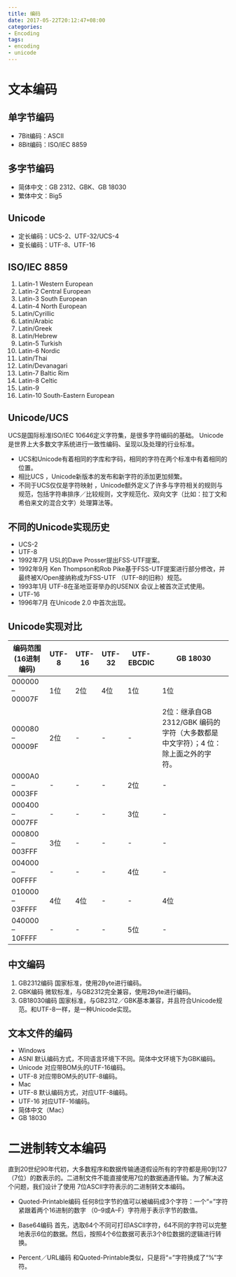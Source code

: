 ```yaml
---
title: 编码
date: 2017-05-22T20:12:47+08:00
categories:
- Encoding
tags: 
- encoding
- unicode
---
```

# 文本编码

## 单字节编码

* 7Bit编码：ASCII
* 8Bit编码：ISO/IEC 8859

## 多字节编码

* 简体中文：GB 2312、GBK、GB 18030
* 繁体中文：Big5

## Unicode

* 定长编码：UCS-2、UTF-32/UCS-4
* 变长编码：UTF-8、UTF-16

<!-- more -->

## ISO/IEC 8859

1. Latin-1 Western European 
1. Latin-2 Central European
1. Latin-3 South European
1. Latin-4 North European
1. Latin/Cyrillic
1. Latin/Arabic
1. Latin/Greek
1. Latin/Hebrew
1. Latin-5 Turkish
1. Latin-6 Nordic
1. Latin/Thai
1. Latin/Devanagari
1. Latin-7 Baltic Rim
1. Latin-8 Celtic
1. Latin-9
1. Latin-10 South-Eastern European

## Unicode/UCS

UCS是国际标准ISO/IEC 10646定义字符集，是很多字符编码的基础。
Unicode是世界上大多数文字系统进行一致性编码、呈现以及处理的行业标准。

* UCS和Unicode有着相同的字库和字码，相同的字符在两个标准中有着相同的位置。
* 相比UCS ，Unicode新版本的发布和新字符的添加更加频繁。 
* 不同于UCS仅仅是字符映射 ，Unicode额外定义了许多与字符相关的规则与规范，包括字符串排序／比较规则，文字规范化、双向文字（比如：拉丁文和希伯来文的混合文字）处理算法等。

## 不同的Unicode实现历史

* UCS-2
* UTF-8
 * 1992年7月
USL的Dave Prosser提出FSS-UTF提案。
 * 1992年9月
Ken Thompson和Rob Pike基于FSS-UTF提案进行部分修改，并最终被X/Open接纳称成为FSS-UTF （UTF-8的旧称）规范。
 * 1993年1月
UTF-8在圣地亚哥举办的USENIX 会议上被首次正式使用。
* UTF-16
 * 1996年7月
在Unicode 2.0 中首次出现。

## Unicode实现对比

编码范围(16进制编码) | UTF-8 | UTF-16 | UTF-32 | UTF-EBCDIC | GB 18030
-------------------- | ----- | ------ | ------ | ---------- | --------
000000 – 00007F      | 1位   | 2位    | 4位    | 1位        | 1位     
000080 – 00009F      | 2位   | -      | -      | -          | 2位：继承自GB 2312/GBK 编码的字符（大多数都是中文字符）；4 位：除上面之外的字符。
0000A0 – 0003FF      | -     | -      | -      | 2位        | -       
000400 – 0007FF      | -     | -      | -      | 3位        | -       
000800 – 003FFF      | 3位   | -      | -      | -          | -       
004000 – 00FFFF      | -     | -      | -      | 4位        | -       
010000 – 03FFFF      | 4位   | 4位    | -      | -          | 4位     
040000 – 10FFFF      | -     | -      | -      | 5位        | -       

## 中文编码

1. GB2312编码
国家标准，使用2Byte进行编码。
1. GBK编码
微软标准，与GB2312完全兼容，使用2Byte进行编码。
1. GB18030编码
国家标准，与GB2312／GBK基本兼容，并且符合Unicode规范。和UTF-8一样，是一种Unicode实现。

## 文本文件的编码

* Windows
 * ASNI
默认编码方式，不同语言环境下不同。简体中文环境下为GBK编码。
 * Unicode
对应带BOM头的UTF-16编码。
 * UTF-8
对应带BOM头的UTF-8编码。
* Mac
 * UTF-8
默认编码方式，对应UTF-8编码。
 * UTF-16
对应UTF-16编码。
 * 简体中文（Mac）
 * GB 18030

# 二进制转文本编码

直到20世纪90年代初，大多数程序和数据传输通道假设所有的字符都是用0到127（7位）的数表示的。二进制文件不能直接使用7位的数据通道传输。为了解决这个问题，我们设计了使用 7位ASCII字符表示的二进制转文本编码。

* Quoted-Printable编码
任何8位字节的值可以被编码成3个字符：一个“=”字符紧跟着两个16进制的数字 （0–9或A–F）字符用于表示字节的数值。

* Base64编码
首先，选取64个不同可打印ASCII字符，64不同的字符可以完整地表示6位的数据。然后，按照4个6位数据可表示3个8位数据的逻辑进行转换。

* Percent／URL编码
和Quoted-Printable类似，只是将“=”字符换成了“%”字符。

